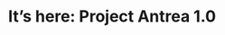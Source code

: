 ---
title: "It’s here: Project Antrea 1.0"
image: /img/antrea-logo.svg
excerpt: Post by Madhukar Krishnarao on the VMware Open Source Blog
author_name: "Madhukar Krishnarao"
# author_url: https://www.google.com
author_avatar: /img/icon-antrea.png
categories: ['kubernetes','open-source','release']
# use "external" if you only want to drive users to a different blog post that lives outside this site.
external: https://blogs.vmware.com/opensource/2021/04/15/its-here-project-antrea-1-0/
# Tag should match author to drive author pages
tags: ['Antrea Team']
---
